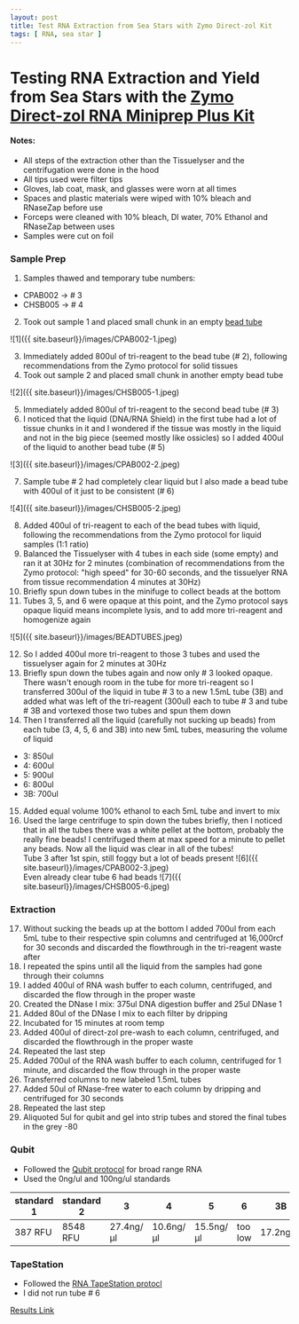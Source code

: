 ```yaml
---
layout: post
title: Test RNA Extraction from Sea Stars with Zymo Direct-zol Kit
tags: [ RNA, sea star ]
---
```


# Testing RNA Extraction and Yield from Sea Stars with the [Zymo Direct-zol RNA Miniprep Plus Kit](https://www.zymoresearch.com/collections/direct-zol-rna-kits/products/direct-zol-rna-miniprep-plus-kits)

#### Notes:
- All steps of the extraction other than the Tissuelyser and the centrifugation were done in the hood
- All tips used were filter tips
- Gloves, lab coat, mask, and glasses were worn at all times
- Spaces and plastic materials were wiped with 10% bleach and RNaseZap before use
- Forceps were cleaned with 10% bleach, DI water, 70% Ethanol and RNaseZap between uses
- Samples were cut on foil

### Sample Prep

1. Samples thawed and temporary tube numbers:
  - CPAB002 -> # 3
  - CHSB005 -> # 4
2. Took out sample 1 and placed small chunk in an empty [bead tube](https://www.zymoresearch.com/products/zr-bashingbead-lysis-tubes-0-1-0-5-mm)

![1]({{ site.baseurl}}/images/CPAB002-1.jpeg)

3. Immediately added 800ul of tri-reagent to the bead tube (# 2), following recommendations from the Zymo protocol for solid tissues
4. Took out sample 2 and placed small chunk in another empty bead tube

![2]({{ site.baseurl}}/images/CHSB005-1.jpeg)

5. Immediately added 800ul of tri-reagent to the second bead tube (# 3)
6. I noticed that the liquid (DNA/RNA Shield) in the first tube had a lot of tissue chunks in it and I wondered if the tissue was mostly in the liquid and not in the big piece (seemed mostly like ossicles) so I added 400ul of the liquid to another bead tube (# 5)

![3]({{ site.baseurl}}/images/CPAB002-2.jpeg)

7. Sample tube # 2 had completely clear liquid but I also made a bead tube with 400ul of it just to be consistent (# 6)

![4]({{ site.baseurl}}/images/CHSB005-2.jpeg)

8. Added 400ul of tri-reagent to each of the bead tubes with liquid, following the recommendations from the Zymo protocol for liquid samples (1:1 ratio)
9. Balanced the Tissuelyser with 4 tubes in each side (some empty) and ran it at 30Hz for 2 minutes (combination of recommendations from the Zymo protocol: "high speed" for 30-60 seconds, and the tissuelyer RNA from tissue recommendation 4 minutes at 30Hz)
10. Briefly spun down tubes in the minifuge to collect beads at the bottom
11. Tubes 3, 5, and 6 were opaque at this point, and the Zymo protocol says opaque liquid means incomplete lysis, and to add more tri-reagent and homogenize again

![5]({{ site.baseurl}}/images/BEADTUBES.jpeg)

12. So I added 400ul more tri-reagent to those 3 tubes and used the tissuelyser again for 2 minutes at 30Hz
13. Briefly spun down the tubes again and now only # 3 looked opaque. There wasn't enough room in the tube for more tri-reagent so I transferred 300ul of the liquid in tube # 3 to a new 1.5mL tube (3B) and added what was left of the tri-reagent (300ul) each to tube # 3 and tube # 3B and vortexed those two tubes and spun them down
14. Then I transferred all the liquid (carefully not sucking up beads) from each tube (3, 4, 5, 6 and 3B) into new 5mL tubes, measuring the volume of liquid
  - 3: 850ul
  - 4: 600ul
  - 5: 900ul
  - 6: 800ul
  - 3B: 700ul
15. Added equal volume 100% ethanol to each 5mL tube and invert to mix
16. Used the large centrifuge to spin down the tubes briefly, then I noticed that in all the tubes there was a white pellet at the bottom, probably the really fine beads! I centrifuged them at max speed for a minute to pellet any beads. Now all the liquid was clear in all of the tubes!  
Tube 3 after 1st spin, still foggy but a lot of beads present
![6]({{ site.baseurl}}/images/CPAB002-3.jpeg)  
Even already clear tube 6 had beads
![7]({{ site.baseurl}}/images/CHSB005-6.jpeg)

### Extraction

17. Without sucking the beads up at the bottom I added 700ul from each 5mL tube to their respective spin columns and centrifuged at 16,000rcf for 30 seconds and discarded the flowthrough in the tri-reagent waste after
18. I repeated the spins until all the liquid from the samples had gone through their columns
19. I added 400ul of RNA wash buffer to each column, centrifuged, and discarded the flow through in the proper waste
20. Created the DNase I mix: 375ul DNA digestion buffer and 25ul DNase 1
21. Added 80ul of the DNase I mix to each filter by dripping
22. Incubated for 15 minutes at room temp
23. Added 400ul of direct-zol pre-wash to each column, centrifuged, and discarded the flowthrough in the proper waste
24. Repeated the last step
25. Added 700ul of the RNA wash buffer to each column, centrifuged for 1 minute, and discarded the flow through in the proper waste
26. Transferred columns to new labeled 1.5mL tubes
27. Added 50ul of RNase-free water to each column by dripping and centrifuged for 30 seconds
28. Repeated the last step
29. Aliquoted 5ul for qubit and gel into strip tubes and stored the final tubes in the grey -80

### Qubit

- Followed the [Qubit protocol](https://github.com/meschedl/PPP-Lab-Resources/blob/master/Protocols/Qubit-Assay-Protocol.md) for broad range RNA
- Used the 0ng/ul and 100ng/ul standards

|standard 1|standard 2|3|4|5|6|3B|
|---|---|---|---|---|---|---|
|387 RFU|8548 RFU|27.4ng/μl|10.6ng/μl|15.5ng/μl|too low|17.2ng/ul|

### TapeStation

- Followed the [RNA TapeStation protocl](https://meschedl.github.io/MESPutnam_Open_Lab_Notebook/RNA-TapeStation-Protocol/)
- I did not run tube # 6

[Results Link](https://github.com/meschedl/MES_Puritz_Lab_Notebook/blob/master/tapetstations/2020-09-15%20-%2013.03.26.pdf)
